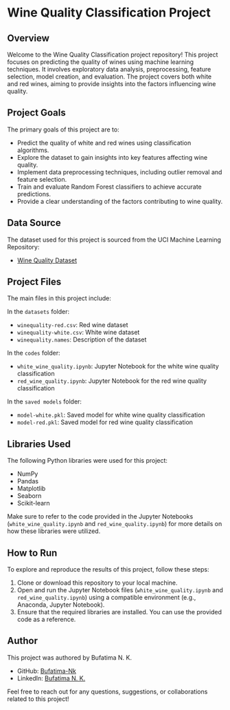 # Wine Quality Classification Project

## Overview

Welcome to the Wine Quality Classification project repository! This project focuses on predicting the quality of wines using machine learning techniques. It involves exploratory data analysis, preprocessing, feature selection, model creation, and evaluation. The project covers both white and red wines, aiming to provide insights into the factors influencing wine quality.

## Project Goals

The primary goals of this project are to:

- Predict the quality of white and red wines using classification algorithms.
- Explore the dataset to gain insights into key features affecting wine quality.
- Implement data preprocessing techniques, including outlier removal and feature selection.
- Train and evaluate Random Forest classifiers to achieve accurate predictions.
- Provide a clear understanding of the factors contributing to wine quality.

## Data Source

The dataset used for this project is sourced from the UCI Machine Learning Repository:
- [Wine Quality Dataset](https://archive.ics.uci.edu/ml/datasets/wine+quality)

## Project Files

The main files in this project include:

In the `datasets` folder:
- `winequality-red.csv`: Red wine dataset
- `winequality-white.csv`: White wine dataset
- `winequality.names`: Description of the dataset

In the `codes` folder:
- `white_wine_quality.ipynb`: Jupyter Notebook for the white wine quality classification
- `red_wine_quality.ipynb`: Jupyter Notebook for the red wine quality classification

In the `saved models` folder:
- `model-white.pkl`: Saved model for white wine quality classification
- `model-red.pkl`: Saved model for red wine quality classification

## Libraries Used

The following Python libraries were used for this project:

- NumPy
- Pandas
- Matplotlib
- Seaborn
- Scikit-learn

Make sure to refer to the code provided in the Jupyter Notebooks (`white_wine_quality.ipynb` and `red_wine_quality.ipynb`) for more details on how these libraries were utilized.

## How to Run

To explore and reproduce the results of this project, follow these steps:

1. Clone or download this repository to your local machine.
2. Open and run the Jupyter Notebook files (`white_wine_quality.ipynb` and `red_wine_quality.ipynb`) using a compatible environment (e.g., Anaconda, Jupyter Notebook).
3. Ensure that the required libraries are installed. You can use the provided code as a reference.

## Author

This project was authored by Bufatima N. K.

- GitHub: [Bufatima-Nk](https://github.com/Bufatima-Nk)
- LinkedIn: [Bufatima N. K.](https://www.linkedin.com/in/bufatima-n-k/)

Feel free to reach out for any questions, suggestions, or collaborations related to this project!

